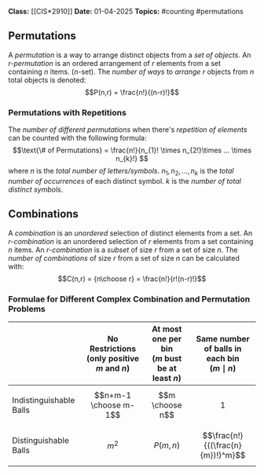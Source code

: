 **Class:** [[CIS*2910]]
**Date:** 01-04-2025
**Topics:** #counting #permutations

## Permutations
A *permutation* is a way to arrange distinct objects from a *set of objects*. An *r-permutation* is an ordered arrangement of $r$ elements from a set containing $n$ items. ($n$-set).
The *number of ways* to *arrange* $r$ objects from $n$ total objects is denoted:
$$P(n,r) = \frac{n!}{(n-r)!}$$
### Permutations with Repetitions
The *number of different permutations* when there's *repetition of elements* can be counted with the following formula:
$$\text{\# of Permutations} = \frac{n!}{n_{1}! \times n_{2!}\times ... \times n_{k}!} $$
where $n$ is the *total number of letters/symbols*.
$n_{1}, n_{2}, ..., n_k$ is the *total number of occurrences* of each distinct symbol.
$k$ is the *number of total distinct symbols*.

## Combinations
A *combination* is an *unordered* selection of distinct elements from a set. An *r-combination* is an unordered selection of $r$ elements from a set containing $n$ items. An *r-combination* is a *subset* of size $r$ from a set of size $n$. The *number of combinations* of size $r$ from a set of size $n$ can be calculated with:
$$C(n,r) = {n\choose r} = \frac{n!}{r!(n-r)!}$$
### Formulae for Different Complex Combination and Permutation Problems

|                         | No Restrictions<br>(only positive $m$ and $n$) | At most one per bin <br>($m$ bust be at least $n$) | Same number of balls in each bin<br>($m\mid n$) |
| ----------------------- | ---------------------------------------------- | -------------------------------------------------- | ----------------------------------------------- |
| Indistinguishable Balls | $$n+m-1 \choose m-1$$                          | $$m \choose n$$                                    | $$1$$                                           |
| Distinguishable Balls   | $$m^2$$                                        | $$P(m,n)$$                                         | $$\frac{n!}{((\frac{n}{m})!)^m}$$               |


